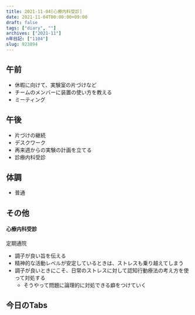```yaml
---
title: 2021-11-04[心療内科受診]
date: 2021-11-04T00:00:00+09:00
draft: false
tags: ["diary", ""]
archives: ["2021-11"]
n年日記: ["1104"]
slug: 923894
---
```

## 午前
- 休暇に向けて、実験室の片づけなど
- チームのメンバーに装置の使い方を教える
- ミーティング
## 午後
- 片づけの継続
- デスクワーク
- 再来週からの実験の計画を立てる
- 診療内科受診
## 体調
- 普通
## その他
#### 心療内科受診
定期通院
- 調子が良い旨を伝える
- 精神的な活動レベルが安定しているときは、ストレスも乗り越えてしまう
- 調子が良いときにこそ、日常のストレスに対して認知行動療法の考え方を使って対処する
  - そうやって問題に論理的に対処できる癖をつけていく
## 今日のTabs
